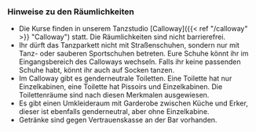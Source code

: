 ### Hinweise zu den Räumlichkeiten
- Die Kurse finden in unserem Tanzstudio [Calloway]({{< ref "/calloway" >}} "Calloway") statt. Die Räumlichkeiten sind nicht barrierefrei.
- Ihr dürft das Tanzparkett nicht mit Straßenschuhen, sondern nur mit Tanz- oder sauberen Sportschuhen betreten. Eure Schuhe könnt ihr im Eingangsbereich des Calloways wechseln. Falls ihr keine passenden Schuhe habt, könnt ihr auch auf Socken tanzen.
- Im Calloway gibt es genderneutrale Toiletten. Eine Toilette hat nur Einzelkabinen, eine Toilette hat Pissoirs und Einzelkabinen. Die Toilettenräume sind nach diesen Merkmalen ausgewiesen.
- Es gibt einen Umkleideraum mit Garderobe zwischen Küche und Erker, dieser ist ebenfalls genderneutral, aber ohne Einzelkabine.
- Getränke sind gegen Vertrauenskasse an der Bar vorhanden.
